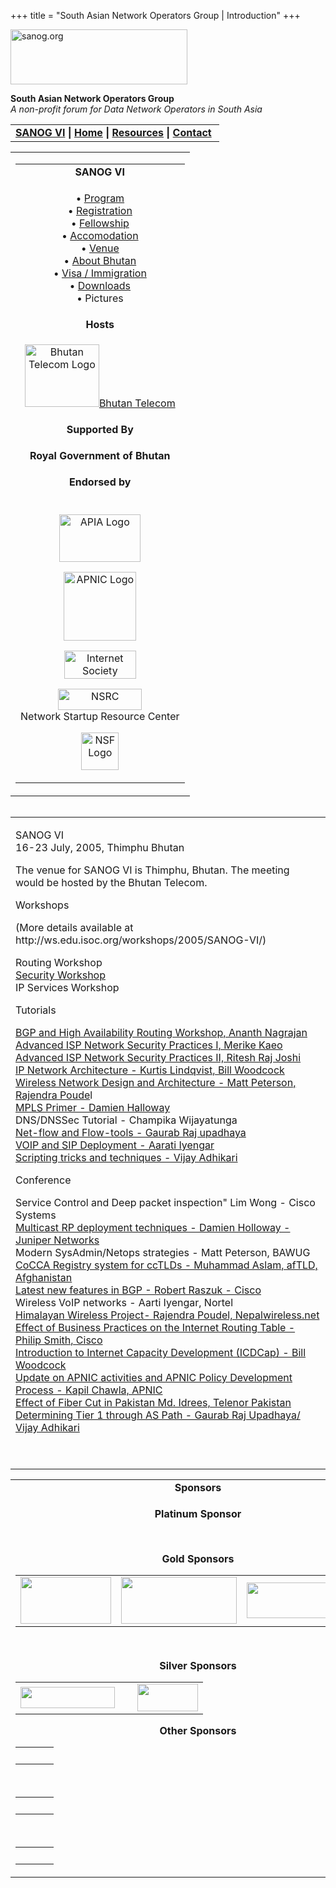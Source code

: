 +++
title = "South Asian Network Operators Group | Introduction"
+++

[<img src="../images/logo.jpg" width="283" height="88" alt="sanog.org" />](../index.html)

**South Asian Network Operators Group**  
*A non-profit forum for Data Network Operators in South Asia*

<table width="760" data-border="0" data-cellspacing="0" data-cellpadding="0">
<tbody>
<tr class="odd">
<td><strong><a href="index.html">SANOG VI</a></strong> <strong>| <a href="../index.html">Home</a> | <a href="../resources/index.html">Resources</a> | <a href="../contact.htm">Contact</a> </strong></td>
</tr>
</tbody>
</table>

<table width="99%" data-border="0" data-cellspacing="0" data-cellpadding="8">
<colgroup>
<col style="width: 100%" />
</colgroup>
<tbody>
<tr class="odd">
<td><table width="100%" data-border="0" data-cellspacing="2" data-cellpadding="0">
<colgroup>
<col style="width: 100%" />
</colgroup>
<tbody>
<tr class="odd">
<td style="text-align: center;"><strong>SANOG VI</strong></td>
</tr>
<tr class="even">
<td style="text-align: center;"><p>• <a href="program.htm">Program</a><br />
• <a href="registration.htm">Registration</a><br />
• <a href="fellowship.htm">Fellowship</a><br />
• <a href="accomodation.htm">Accomodation</a><br />
• <a href="venue.htm">Venue</a><br />
• <a href="country.htm">About Bhutan</a><br />
• <a href="visa.htm">Visa / Immigration</a><br />
• <a href="downloads.htm">Downloads</a><br />
• Pictures</p></td>
</tr>
<tr class="odd">
<td style="text-align: center;"><strong>Hosts</strong></td>
</tr>
<tr class="even">
<td style="text-align: center;"><div data-align="center">
<p><a href="http://www.telecom.net.bt/"><img src="images/telecomlogo.jpg" width="119" height="100" alt="Bhutan Telecom Logo" /></a><a href="http://www.telecom.net.bt/">Bhutan Telecom</a></p>
</div></td>
</tr>
<tr class="odd">
<td style="text-align: center;"><strong>Supported By</strong></td>
</tr>
<tr class="even">
<td style="text-align: center;"><p><strong>Royal Government of Bhutan</strong><br />
</p></td>
</tr>
<tr class="odd">
<td style="text-align: center;"><strong>Endorsed by</strong></td>
</tr>
<tr class="even">
<td style="text-align: center;"><p><br />
<a href="http://www.apia.org/"><img src="../sanog4/images/apialogo.gif" width="130" height="76" alt="APIA Logo" /></a></p>
<p><a href="http://www.apnic.net/"><img src="../sanog4/images/apniclogo.jpg" width="116" height="110" alt="APNIC Logo" /></a></p>
<p><a href="http://www.isoc.org/"><img src="../sanog4/images/isoc.gif" width="115" height="45" alt="Internet Society" /></a></p>
<p><a href="http://www.nsrc.org/"><img src="../sanog4/images/nsrc-logo.gif" width="134" height="34" alt="NSRC" /></a><br />
Network Startup Resource Center</p>
<p><a href="http://www.nsf.gov"><img src="../sanog4/images/nsf.gif" width="60" height="60" alt="NSF Logo" /></a></p></td>
</tr>
</tbody>
</table></td>
</tr>
</tbody>
</table>

<img src="../images/1pxt.gif" width="1" height="1" />

<table width="100%" data-border="0" data-cellspacing="0" data-cellpadding="10">
<colgroup>
<col style="width: 100%" />
</colgroup>
<tbody>
<tr class="odd">
<td><p>SANOG VI<br />
16-23 July, 2005, Thimphu Bhutan</p>
<p>The venue for SANOG VI is Thimphu, Bhutan. The meeting would be hosted by the Bhutan Telecom.</p>
<p>Workshops</p>
<p>(More details available at http://ws.edu.isoc.org/workshops/2005/SANOG-VI/)</p>
<p>Routing Workshop<br />
<a href="../resources/sanog6/sanog6-security-workshop.zip">Security Workshop</a><br />
IP Services Workshop</p>
<p>Tutorials</p>
<p><a href="http://www.sanog.org/resources/sanog4-juniper-workshop.zip">BGP and High Availability Routing Workshop, Ananth Nagrajan</a><br />
<a href="../resources/sanog6/merike-ipsec-sanog6.pdf">Advanced ISP Network Security Practices I, Merike Kaeo</a><br />
<a href="../resources/sanog6/ritesh-infosec-sol.pdf">Advanced ISP Network Security Practices II, Ritesh Raj Joshi</a><br />
<a href="../resources/sanog6/lindquvist-woodcock-network-architecture.pdf">IP Network Architecture - Kurtis Lindqvist, Bill Woodcock</a><br />
<a href="../resources/sanog6/peterson-poudel-wireless-archi-tutorial.pdf">Wireless Network Design and Architecture - Matt Peterson, Rajendra Poude</a>l<br />
<a href="../resources/sanog6/damien-mpls-primer.pdf">MPLS Primer - Damien Halloway</a><br />
DNS/DNSSec Tutorial - Champika Wijayatunga<br />
<a href="../resources/sanog6/gaurab-sanog6-flow-tools.pdf">Net-flow and Flow-tools - Gaurab Raj upadhaya</a><br />
<a href="../resources/sanog6/aarti-voip-sip-tutorial.pdf">VOIP and SIP Deployment - Aarati Iyengar</a><br />
<a href="../resources/sanog6/vijay-scripting-bof.pdf">Scripting tricks and techniques - Vijay Adhikari</a></p>
<p>Conference</p>
<p>Service Control and Deep packet inspection" Lim Wong - Cisco Systems<br />
<a href="../resources/sanog6/damien-bgp-mpls-l3vpn.pdf">Multicast RP deployment techniques - Damien Holloway - Juniper Networks</a><br />
Modern SysAdmin/Netops strategies - Matt Peterson, BAWUG<br />
<a href="../resources/sanog6/aslam-cocca-preso.pdf">CoCCA Registry system for ccTLDs - Muhammad Aslam, afTLD, Afghanistan</a><br />
<a href="../resources/sanog6/razsuk-bgp-new-features.pdf">Latest new features in BGP - Robert Raszuk - Cisco</a><br />
Wireless VoIP networks - Aarti Iyengar, Nortel<br />
<a href="../resources/sanog6/rajendra-himanchal-wireless.pdf">Himalayan Wireless Project- Rajendra Poudel, Nepalwireless.net</a><br />
<a href="../resources/sanog6/pfs-routing-aggregration.pdf">Effect of Business Practices on the Internet Routing Table - Philip Smith, Cisco</a><br />
<a href="../resources/sanog6/woodcock-icapdev.pdf">Introduction to Internet Capacity Development (ICDCap) - Bill Woodcock</a><br />
<a href="../resources/sanog6/sanogVI-apnic-update.pdf">Update on APNIC activities and APNIC Policy Development Process - Kapil Chawla, APNIC</a><br />
<a href="../resources/sanog6/idrees-pk-fibercut.pdf">Effect of Fiber Cut in Pakistan Md. Idrees, Telenor Pakistan</a><br />
<a href="../resources/sanog6/gaurab-aspath-analysis.html">Determining Tier 1 through AS Path - Gaurab Raj Upadhaya/ Vijay Adhikari</a></p>
<p> </p></td>
</tr>
</tbody>
</table>

<table width="100%" data-border="0" data-cellspacing="0">
<colgroup>
<col style="width: 100%" />
</colgroup>
<tbody>
<tr class="odd">
<td style="text-align: center;"><strong>Sponsors</strong></td>
</tr>
<tr class="even">
<td style="text-align: center;"><div data-align="center">
<p><strong>Platinum Sponsor</strong></p>
<p> </p>
<p><strong>Gold Sponsors</strong></p>
<table width="569" data-border="0" data-cellspacing="1" data-cellpadding="0">
<tbody>
<tr class="odd">
<td><img src="images/midas_hlogo.jpg" width="145" height="75" /></td>
<td><img src="../sanog5/images/ciscologo.jpg" width="185" height="75" /></td>
<td><img src="images/loral%20skynet_logo.gif" width="206" height="57" /></td>
</tr>
</tbody>
</table>
<p> </p>
<p><strong>Silver Sponsors</strong></p>
<table>
<tbody>
<tr class="odd">
<td style="text-align: center;"><img src="../sanog4/images/juniper.GIF" width="151" height="34" /></td>
<td style="text-align: center;"> </td>
<td style="text-align: center;"><img src="images/pchlogo.jpg" width="97" height="44" /></td>
</tr>
</tbody>
</table>
<p><strong>Other Sponsors</strong></p>
<table>
<tbody>
<tr class="odd">
<td style="text-align: center;"> </td>
<td style="text-align: center;"> </td>
<td style="text-align: center;"> </td>
</tr>
</tbody>
</table>
<p> </p>
<table>
<tbody>
<tr class="odd">
<td style="text-align: center;"> </td>
<td style="text-align: center;"> </td>
<td style="text-align: center;"> </td>
</tr>
</tbody>
</table>
<p> </p>
<table>
<tbody>
<tr class="odd">
<td style="text-align: center;"> </td>
<td style="text-align: center;"> </td>
<td style="text-align: center;"> </td>
</tr>
</tbody>
</table>
</div></td>
</tr>
</tbody>
</table>
